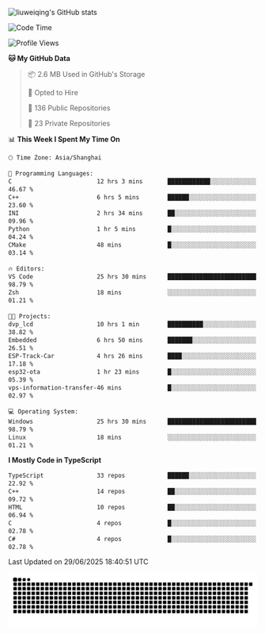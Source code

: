 ![liuweiqing's GitHub stats](https://github-readme-stats.vercel.app/api?username=14790897&show_icons=true&locale=cn&include_all_commits=true&count_private=true)

<!--START_SECTION:waka-->
![Code Time](http://img.shields.io/badge/Code%20Time-2%2C273%20hrs%2059%20mins-blue)

![Profile Views](http://img.shields.io/badge/Profile%20Views-18-blue)

**🐱 My GitHub Data** 

> 📦 2.6 MB Used in GitHub's Storage 
 > 
> 💼 Opted to Hire
 > 
> 📜 136 Public Repositories 
 > 
> 🔑 23 Private Repositories 
 > 
📊 **This Week I Spent My Time On** 

```text
🕑︎ Time Zone: Asia/Shanghai

💬 Programming Languages: 
C                        12 hrs 3 mins       ████████████░░░░░░░░░░░░░   46.67 % 
C++                      6 hrs 5 mins        ██████░░░░░░░░░░░░░░░░░░░   23.60 % 
INI                      2 hrs 34 mins       ██░░░░░░░░░░░░░░░░░░░░░░░   09.96 % 
Python                   1 hr 5 mins         █░░░░░░░░░░░░░░░░░░░░░░░░   04.24 % 
CMake                    48 mins             █░░░░░░░░░░░░░░░░░░░░░░░░   03.14 % 

🔥 Editors: 
VS Code                  25 hrs 30 mins      █████████████████████████   98.79 % 
Zsh                      18 mins             ░░░░░░░░░░░░░░░░░░░░░░░░░   01.21 % 

🐱‍💻 Projects: 
dvp_lcd                  10 hrs 1 min        ██████████░░░░░░░░░░░░░░░   38.82 % 
Embedded                 6 hrs 50 mins       ███████░░░░░░░░░░░░░░░░░░   26.51 % 
ESP-Track-Car            4 hrs 26 mins       ████░░░░░░░░░░░░░░░░░░░░░   17.18 % 
esp32-ota                1 hr 23 mins        █░░░░░░░░░░░░░░░░░░░░░░░░   05.39 % 
vps-information-transfer-46 mins             █░░░░░░░░░░░░░░░░░░░░░░░░   02.97 % 

💻 Operating System: 
Windows                  25 hrs 30 mins      █████████████████████████   98.79 % 
Linux                    18 mins             ░░░░░░░░░░░░░░░░░░░░░░░░░   01.21 % 
```

**I Mostly Code in TypeScript** 

```text
TypeScript               33 repos            ██████░░░░░░░░░░░░░░░░░░░   22.92 % 
C++                      14 repos            ██░░░░░░░░░░░░░░░░░░░░░░░   09.72 % 
HTML                     10 repos            ██░░░░░░░░░░░░░░░░░░░░░░░   06.94 % 
C                        4 repos             █░░░░░░░░░░░░░░░░░░░░░░░░   02.78 % 
C#                       4 repos             █░░░░░░░░░░░░░░░░░░░░░░░░   02.78 % 
```




 Last Updated on 29/06/2025 18:40:51 UTC
<!--END_SECTION:waka-->

<picture>
  <source media="(prefers-color-scheme: dark)" srcset="https://raw.githubusercontent.com/14790897/14790897/output/github-contribution-grid-snake-dark.svg" />
  <source media="(prefers-color-scheme: light)" srcset="https://raw.githubusercontent.com/14790897/14790897/output/github-contribution-grid-snake.svg" />
  <img alt="github-snake" src="https://raw.githubusercontent.com/14790897/14790897/output/github-contribution-grid-snake.svg" />
</picture>
